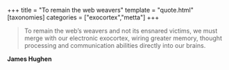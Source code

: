+++
title = "To remain the web weavers"
template = "quote.html"
[taxonomies]
categories = ["exocortex","metta"]
+++
> To remain the web’s weavers and not its ensnared victims, we must merge with our electronic exocortex, wiring greater memory, thought processing and communication abilities directly into our brains.

**James Hughen**
